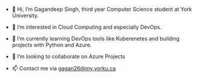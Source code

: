 - 👋 Hi, I’m Gagandeep Singh, third year Computer Science student at York University.


- 👀 I’m interested in Cloud Computing and especially DevOps.
- 🌱 I’m currently learning DevOps tools like Kuberenetes and building projects with Python and Azure.
- 💞️ I’m looking to collaborate on Azure Projects 
- 📫 Contact me via gagan26@my.yorku.ca

<!---
Gagan2699/Gagan2699 is a ✨ special ✨ repository because its `README.md` (this file) appears on your GitHub profile.
You can click the Preview link to take a look at your changes.
--->
